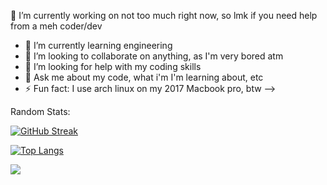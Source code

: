
🔭 I’m currently working on not too much right now, so lmk if you need help from a meh coder/dev
- 🌱 I’m currently learning engineering
- 👯 I’m looking to collaborate on anything, as I'm very bored atm
- 🤔 I’m looking for help with my coding skills
- 💬 Ask me about my code, what i'm I'm learning about, etc
- ⚡ Fun fact: I use arch linux on my 2017 Macbook pro, btw
-->





Random Stats: 


[![GitHub Streak](https://github-readme-streak-stats.herokuapp.com?user=plyght&theme=dark&hide_border=true)](https://git.io/streak-stats)


[![Top Langs](https://github-readme-stats.vercel.app/api/top-langs/?username=plyght&layout=compact&theme=vision-friendly-dark)](https://github.com/anuraghazra/github-readme-stats)



[![](https://komarev.com/ghpvc/?plyght)](https://komarev.com/ghpvc/?username=plyght)
